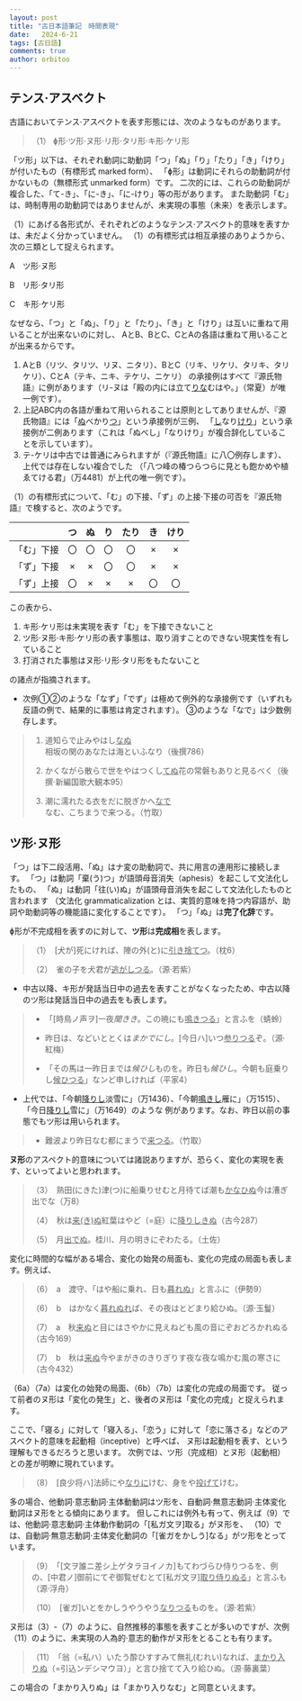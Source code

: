 ```yaml
---
layout: post
title: "古日本語筆記　時間表現"
date:   2024-6-21
tags: [古日語]
comments: true
author: orbitoo
---
```


## テンス·アスベクト

古語においてテンス·アスペクトを表す形態には、次のようなものがあります。

> （1） ɸ形·ツ形·ヌ形·リ形·タリ形·キ形·ケリ形

「ツ形」以下は、それぞれ動詞に助動詞「つ」「ぬ」「り」「たり」「き」「けり」が付いたもの（有標形式 marked form）、
「ɸ形」は動詞にそれらの助動詞が付かないもの（無標形式 unmarked form）です。
二次的には、これらの助動詞が複合した、「て-き」、「に-き」、「に-けり」等の形があります。
また助動詞「む」は、時制専用の助動詞ではありませんが、未実現の事態（未来）を表示します。

（1）にあげる各形式が、それぞれどのようなテンス·アスベクト的意味を表すかは、未だよく分かっていません。
（1）の有標形式は相互承接のありようから、次の三類として捉えられます。

A　ツ形·ヌ形

B　リ形·タリ形

C　キ形·ケリ形

なぜなら、「つ」と「ぬ」、「り」と「たり」、「き」と「けり」は互いに重ねて用いることが出来ないのに対し、
AとB、BとC、CとAの各語は重ねて用いることが出来るからです。

1. AとB（リツ、タリツ、リヌ、ニタリ）、BとC（リキ、リケリ、タリキ、タリケリ）、CとA（テキ、ニキ、テケリ、ニケリ）
の承接例はすべて『源氏物語』に例があります（リ-ヌは「殿の内には立て<u>りな</u>むはや。」（常夏）が唯一例です）。
2. 上記ABC内の各語が重ねて用いられることは原則としてありませんが、『源氏物語』には「<u>ぬ</u>べかり<u>つ</u>」という承接例が三例、
「<u>し</u>なり<u>けり</u>」という承接例が二例あります（これは「ぬべし」「なりけり」が複合辞化していることを示しています）。
3. テ-ケリは中古では普通にみられますが（『源氏物語』に八〇例存します）、上代では存在しない複合でした
（「八つ峰の椿つらつらに見とも飽かめや植ゑてける君」（万4481）が上代の唯一例です）。

（1）の有標形式について、「む」の下接、「ず」の上接·下接の可否を『源氏物語』で検すると、次のようです。

||つ|ぬ|り|たり|き|けり|
|:--:|:--:|:--:|:--:|:--:|:--:|:--:|
|「む」下接|〇|〇|〇|〇|×|×|
|「ず」下接|×|×|〇|〇|×|×|
|「ず」上接|〇|×|×|×|〇|〇|

この表から、
1. キ形·ケリ形は未実現を表す「む」を下接できないこと
2. ツ形·ヌ形·キ形·ケリ形の表す事態は、取り消すことのできない現実性を有していること
3. 打消された事態はヌ形·リ形·タリ形をもたないこと

の諸点が指摘されます。

- 次例➀➁のような「なず」「でず」は極めて例外的な承接例です（いずれも反語の例で、結果的に事態は肯定されます）。
➂のような「なで」は少数例存します。


> 1. 道知らで止みやはし<u>なぬ</u>相坂の関のあなたは海といふなり（後撰786）
> 
> 2. かくながら散らで世をやはつくし<u>てぬ</u>花の常磐もありと見るべく（後撰·新編国歌大観本95）
>
> 3. 潮に濡れたる衣をだに脱ぎかへ<u>なで</u>なむ、こちまうで来つる。（竹取）

## ツ形·ヌ形

「つ」は下二段活用、「ぬ」はナ変の助動詞で、共に用言の連用形に接続します。
「つ」は動詞「棄(う)つ」が語頭母音消失（aphesis）を起こして文法化したもの、
「ぬ」は動詞「往(い)ぬ」が語頭母音消失を起こして文法化したものと言われます
（文法化 grammaticalization とは、実質的意味を持つ内容語が、助詞や助動詞等の機能語に変化することです）。
「つ」「ぬ」は**完了化辞**です。

ɸ形が不完成相を表すのに対して、**ツ形**は**完成相**を表します。

> （1）　\[犬が\]死にければ、陣の外(と)に<u>引き捨てつ</u>。（枕6）
> 
> （2）　雀の子を犬君が<u>逃がしつる</u>。（源·若紫）

- 中古以降、キ形が発話当日中の過去を表すことがなくなったため、中古以降のツ形は発話当日中の過去をも表します。

> - 「\[時鳥ノ声ヲ\]一夜*聞きき*。この暁にも<u>鳴きつる</u>」と言ふを（蜻蛉）
>
> - 昨日は、などいととくは*まかでにし*。\[今日ハ\]いつ<u>参りつる</u>ぞ。（源·紅梅）
>
> - 「その馬は一昨日までは*候ひし*ものを。昨日も*候ひし*。今朝も庭乗りし<u>候ひつる</u>」なンど申しければ（平家4）

- 上代では、「今朝<u>降りし</u>淡雪に」（万1436）、「今朝<u>鳴きし</u>雁に」（万1515）、「今日<u>降りし</u>雪に」（万1649）のような
例があります。なお、昨日以前の事態でもツ形は用いられます。

> - 難波より昨日なむ都にまうで<u>来つる</u>。（竹取）

**ヌ形**のアスペクト的意味については諸説ありますが、恐らく、変化の実現を表す、といってよいと思われます。

> （3）　熟田(にきた)津(つ)に船乗りせむと月待てば潮も<u>かなひぬ</u>今は漕ぎ出でな（万8）
>
> （4）　秋は<u>来(き)ぬ</u>紅葉はやど（=庭）に<u>降りしきぬ</u>（古今287）
>
> （5）　月<u>出でぬ</u>。桂川、月の明きにぞわたる。（土佐）

変化に時間的な幅がある場合、変化の始発の局面も、変化の完成の局面も表します。例えば、

> （6）　a　渡守、「はや船に乗れ、日も<u>暮れぬ</u>」と言ふに（伊勢9）
>
> （6）　b　はかなく<u>暮れぬれ</u>ば、その夜はとどまり給ひぬ。（源·玉鬘）
>
> （7）　a　秋<u>来ぬ</u>と目にはさやかに見えねども風の音にぞおどろかれぬる（古今169）
>
> （7）　b　秋は<u>来ぬ</u>今やまがきのきりぎりす夜な夜な鳴かむ風の寒さに（古今432）

（6a）（7a）は変化の始発の局面、（6b）（7b）は変化の完成の局面です。
従って前者のヌ形は「変化の発生」と、後者のヌ形は「変化の完成」と捉えられます。

ここで、「寝る」に対して「寝入る」、「恋う」に対して「恋に落さる」などのアスベクト的意味を起動相（inceptive）と呼べば、
ヌ形は起動相を表す、という理解もできるだろうと思います。
次例では、ツ形（完成相）とヌ形（起動相）との差が明瞭に現れています。

> （8）　\[良少将ハ\]法師にや<u>なりに</u>けむ、身をや<u>投げて</u>けむ。

多の場合、他動詞·意志動詞·主体動動詞はツ形を、自動詞·無意志動詞·主体変化動詞はヌ形をとる傾向にあります。
但しこれには例外も有って、例えば（9）では、他動詞·意志動詞·主体動作動詞の「\[私ガ文ヲ\]取る」がヌ形を、
（10）では、自動詞·無意志動詞·主体変化動詞の「\[雀ガをかしう\]なる」がツ形をとっています。

> （9）　「\[文ヲ誰ニ差シ上ゲタラヨイノカ\]もてわづらひ侍りつるを、例の、\[中君ノ\]御前にてぞ御覧ぜむとて\[私ガ文ヲ\]<u>取り侍りぬる</u>」と言ふも（源·浮舟）
>
> （10）　\[雀ガ\]いとをかしうやうやう<u>なりつる</u>ものを。（源·若紫）

ヌ形は（3）-（7）のように、自然推移的事態を表すことが多いのですが、次例（11）のように、未実現の人為的·意志的動作がヌ形をとることも有ります。

> （11）　「翁（=私ハ）いたう酔ひすすみて無礼(むれい)なれば、<u>まかり入りぬ</u>（=引込ンデシマウヨ）」と言ひ捨てて入り給ひぬ。（源·藤裏葉）

この場合の「まかり入りぬ」は「まかり入りなむ」と同意といえます。
